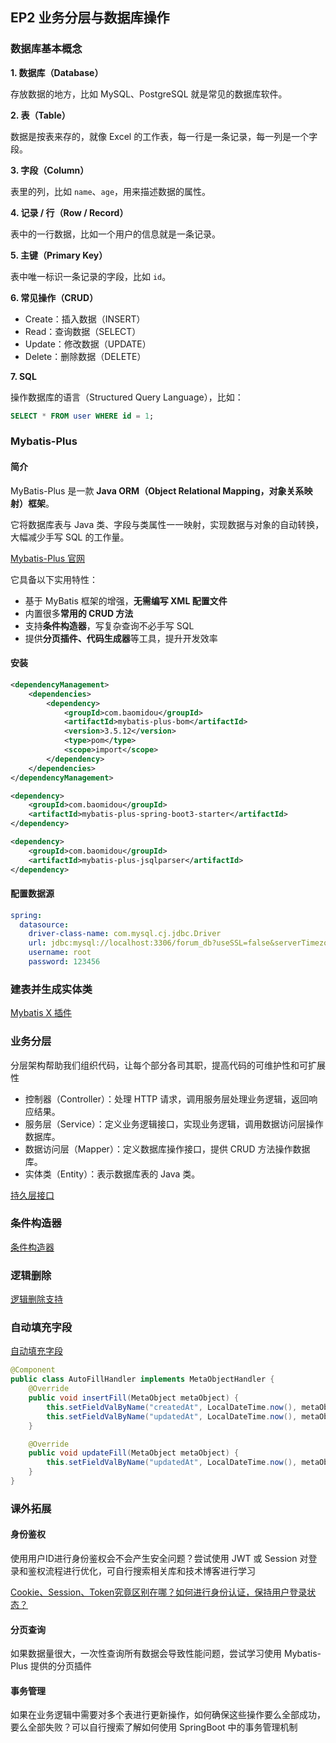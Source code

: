 ## EP2 业务分层与数据库操作

### 数据库基本概念

**1. 数据库（Database）**

存放数据的地方，比如 MySQL、PostgreSQL 就是常见的数据库软件。

**2. 表（Table）**

数据是按表来存的，就像 Excel 的工作表，每一行是一条记录，每一列是一个字段。

**3. 字段（Column）**

表里的列，比如 `name`、`age`，用来描述数据的属性。

**4. 记录 / 行（Row / Record）**

表中的一行数据，比如一个用户的信息就是一条记录。

**5. 主键（Primary Key）**

表中唯一标识一条记录的字段，比如 `id`。

**6. 常见操作（CRUD）**

- Create：插入数据（INSERT）
- Read：查询数据（SELECT）
- Update：修改数据（UPDATE）
- Delete：删除数据（DELETE）

**7. SQL**

操作数据库的语言（Structured Query Language），比如：

```sql
SELECT * FROM user WHERE id = 1;
```

### Mybatis-Plus 

#### 简介

MyBatis-Plus 是一款 **Java ORM（Object Relational Mapping，对象关系映射）框架**。

它将数据库表与 Java 类、字段与类属性一一映射，实现数据与对象的自动转换，大幅减少手写 SQL 的工作量。

[Mybatis-Plus 官网](https://baomidou.com/)

它具备以下实用特性：

- 基于 MyBatis 框架的增强，**无需编写 XML 配置文件**
- 内置很多**常用的 CRUD 方法**
- 支持**条件构造器**，写复杂查询不必手写 SQL
- 提供**分页插件、代码生成器**等工具，提升开发效率

#### 安装

```xml
<dependencyManagement>
    <dependencies>
        <dependency>
            <groupId>com.baomidou</groupId>
            <artifactId>mybatis-plus-bom</artifactId>
            <version>3.5.12</version>
            <type>pom</type>
            <scope>import</scope>
        </dependency>
    </dependencies>
</dependencyManagement>

<dependency>
    <groupId>com.baomidou</groupId>
    <artifactId>mybatis-plus-spring-boot3-starter</artifactId>
</dependency>

<dependency>
    <groupId>com.baomidou</groupId>
    <artifactId>mybatis-plus-jsqlparser</artifactId>
</dependency>
```

#### 配置数据源

```yml
spring:
  datasource:
    driver-class-name: com.mysql.cj.jdbc.Driver
    url: jdbc:mysql://localhost:3306/forum_db?useSSL=false&serverTimezone=Asia/Shanghai&characterEncoding=utf-8
    username: root
    password: 123456
```

### 建表并生成实体类

[Mybatis X 插件](https://baomidou.com/guides/mybatis-x/)

### 业务分层

分层架构帮助我们组织代码，让每个部分各司其职，提高代码的可维护性和可扩展性

- 控制器（Controller）：处理 HTTP 请求，调用服务层处理业务逻辑，返回响应结果。
- 服务层（Service）：定义业务逻辑接口，实现业务逻辑，调用数据访问层操作数据库。
- 数据访问层（Mapper）：定义数据库操作接口，提供 CRUD 方法操作数据库。
- 实体类（Entity）：表示数据库表的 Java 类。

[持久层接口](https://baomidou.com/guides/data-interface/)

### 条件构造器

[条件构造器](https://baomidou.com/guides/wrapper/)

### 逻辑删除

[逻辑删除支持](https://baomidou.com/guides/logic-delete/)

### 自动填充字段

[自动填充字段](https://baomidou.com/guides/auto-fill-field/)

```java
@Component
public class AutoFillHandler implements MetaObjectHandler {
    @Override
    public void insertFill(MetaObject metaObject) {
        this.setFieldValByName("createdAt", LocalDateTime.now(), metaObject);
        this.setFieldValByName("updatedAt", LocalDateTime.now(), metaObject);
    }

    @Override
    public void updateFill(MetaObject metaObject) {
        this.setFieldValByName("updatedAt", LocalDateTime.now(), metaObject);
    }
}
```

### 课外拓展

#### 身份鉴权

使用用户ID进行身份鉴权会不会产生安全问题？尝试使用 JWT 或 Session 对登录和鉴权流程进行优化，可自行搜索相关库和技术博客进行学习

[Cookie、Session、Token究竟区别在哪？如何进行身份认证，保持用户登录状态？](https://www.bilibili.com/video/BV1ob4y1Y7Ep/)

#### 分页查询

如果数据量很大，一次性查询所有数据会导致性能问题，尝试学习使用 Mybatis-Plus 提供的分页插件

#### 事务管理

如果在业务逻辑中需要对多个表进行更新操作，如何确保这些操作要么全部成功，要么全部失败？可以自行搜索了解如何使用 SpringBoot 中的事务管理机制
